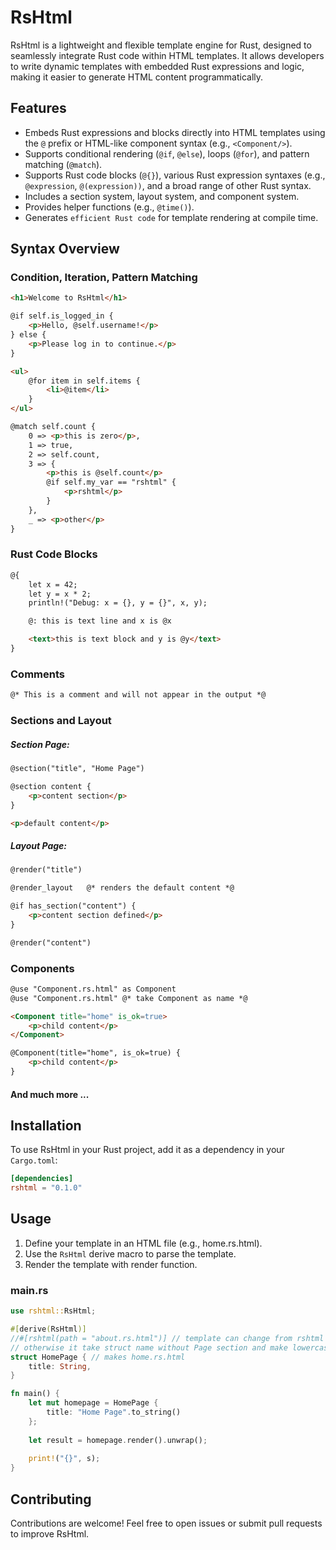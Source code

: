 # RsHtml

RsHtml is a lightweight and flexible template engine for Rust, designed to seamlessly integrate Rust code within HTML templates. It allows developers to write dynamic templates with embedded Rust expressions and logic, making it easier to generate HTML content programmatically.

## Features
- Embeds Rust expressions and blocks directly into HTML templates using the `@` prefix or HTML-like component syntax (e.g., `<Component/>`).
- Supports conditional rendering (`@if`, `@else`), loops (`@for`), and pattern matching (`@match`).
- Supports Rust code blocks (`@{}`), various Rust expression syntaxes (e.g., `@expression`, `@(expression))`, and a broad range of other Rust syntax.
- Includes a section system, layout system, and component system.
- Provides helper functions (e.g., `@time()`).
- Generates `efficient Rust code` for template rendering at compile time.

## Syntax Overview

### Condition, Iteration, Pattern Matching
```html
<h1>Welcome to RsHtml</h1>

@if self.is_logged_in {
    <p>Hello, @self.username!</p>
} else {
    <p>Please log in to continue.</p>
}

<ul>
    @for item in self.items {
        <li>@item</li>
    }
</ul>

@match self.count {
    0 => <p>this is zero</p>,
    1 => true,
    2 => self.count,
    3 => {
        <p>this is @self.count</p>
        @if self.my_var == "rshtml" {
            <p>rshtml</p>
        }
    },
    _ => <p>other</p>
}
```

### Rust Code Blocks
```html
@{
    let x = 42;
    let y = x * 2;
    println!("Debug: x = {}, y = {}", x, y);

    @: this is text line and x is @x 

    <text>this is text block and y is @y</text>
}
```

### Comments
```html
@* This is a comment and will not appear in the output *@
```

### Sections and Layout
##### Section Page:
```html
@section("title", "Home Page")

@section content {
    <p>content section</p>
}

<p>default content</p>
```
##### Layout Page:
```html
@render("title")

@render_layout   @* renders the default content *@

@if has_section("content") {
    <p>content section defined</p>
}

@render("content")
```

### Components
```html
@use "Component.rs.html" as Component
@use "Component.rs.html" @* take Component as name *@

<Component title="home" is_ok=true>
    <p>child content</p>
</Component>

@Component(title="home", is_ok=true) {
    <p>child content</p>
}
```

#### And much more ...

## Installation

To use RsHtml in your Rust project, add it as a dependency in your `Cargo.toml`:

```toml
[dependencies]
rshtml = "0.1.0"
```

## Usage

1. Define your template in an HTML file (e.g., home.rs.html).
2. Use the `RsHtml` derive macro to parse the template.
3. Render the template with render function.

### main.rs
```rust
use rshtml::RsHtml;

#[derive(RsHtml)]
//#[rshtml(path = "about.rs.html")] // template can change from rshtml path param
// otherwise it take struct name without Page section and make lowercase and adds rs.html
struct HomePage { // makes home.rs.html
    title: String,
}

fn main() {
    let mut homepage = HomePage {
        title: "Home Page".to_string()
    };
    
    let result = homepage.render().unwrap();
    
    print!("{}", s);
}
```

## Contributing

Contributions are welcome! Feel free to open issues or submit pull requests to improve RsHtml.
